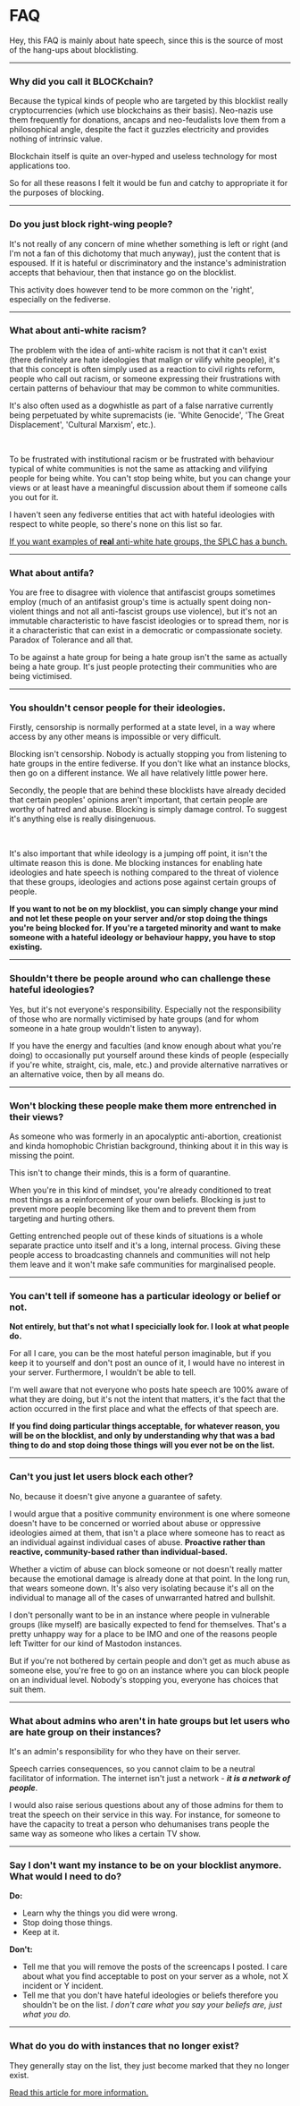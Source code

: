 # FAQ

Hey, this FAQ is mainly about hate speech, since this is the source of most of the hang-ups about blocklisting.


---

### Why did you call it BLOCKchain?

Because the typical kinds of people who are targeted by this blocklist really cryptocurrencies (which use blockchains as their basis). Neo-nazis use them frequently for donations, ancaps and neo-feudalists love them from a philosophical angle, despite the fact it guzzles electricity and provides nothing of intrinsic value.

Blockchain itself is quite an over-hyped and useless technology for most applications too.

So for all these reasons I felt it would be fun and catchy to appropriate it for the purposes of blocking.

---

### Do you just block right-wing people?

It's not really of any concern of mine whether something is left or right (and I'm not a fan of this dichotomy that much anyway), just the content that is espoused. If it is hateful or discriminatory and the instance's administration accepts that behaviour, then that instance go on the blocklist. 

This activity does however tend to be more common on the 'right', especially on the fediverse.

---

### What about anti-white racism?

The problem with the idea of anti-white racism is not that it can't exist (there definitely are hate ideologies that malign or vilify white people), it's that this concept is often simply used as a reaction to civil rights reform, people who call out racism, or someone expressing their frustrations with certain patterns of behaviour that may be common to white communities.

It's also often used as a dogwhistle as part of a false narrative currently being perpetuated by white supremacists (ie. 'White Genocide', 'The Great Displacement', 'Cultural Marxism', etc.).

<br/>

To be frustrated with institutional racism or be frustrated with behaviour typical of white communities is not the same as attacking and vilifying people for being white. You can't stop being white, but you can change your views or at least have a meaningful discussion about them if someone calls you out for it.

I haven't seen any fediverse entities that act with hateful ideologies with respect to white people, so there's none on this list so far.

[If you want examples of **real** anti-white hate groups, the SPLC has a bunch.](https://www.splcenter.org/fighting-hate/extremist-files/ideology/black-nationalist)


----

### What about antifa?

You are free to disagree with violence that antifascist groups sometimes employ (much of an antifasist group's time is actually spent doing non-violent things and not all anti-fascist groups use violence), but it's not an immutable characteristic to have fascist ideologies or to spread them, nor is it a characteristic that can exist in a democratic or compassionate society. Paradox of Tolerance and all that.

To be against a hate group for being a hate group isn't the same as actually being a hate group. It's just people protecting their communities who are being victimised.

---

### You shouldn't censor people for their ideologies.

Firstly, censorship is normally performed at a state level, in a way where access by any other means is impossible or very difficult. 

Blocking isn't censorship. Nobody is actually stopping you from listening to hate groups in the entire fediverse. If you don't like what an instance blocks, then go on a different instance. We all have relatively little power here.


Secondly, the people that are behind these blocklists have already decided that certain peoples' opinions aren't important, that certain people are worthy of hatred and abuse. Blocking is simply damage control. To suggest it's anything else is really disingenuous.


<br/>

It's also important that while ideology is a jumping off point, it isn't the ultimate reason this is done. Me blocking instances for enabling hate ideologies and hate speech is nothing compared to the threat of violence that these groups, ideologies and actions pose against certain groups of people.

**If you want to not be on my blocklist, you can simply change your mind and not let these people on your server and/or stop doing the things you're being blocked for. If you're a targeted minority and want to make someone with a hateful ideology or behaviour happy, you have to stop existing.**

----

### Shouldn't there be people around who can challenge these hateful ideologies?

Yes, but it's not everyone's responsibility. Especially not the responsibility of those who are normally victimised by hate groups (and for whom someone in a hate group wouldn't listen to anyway).

If you have the energy and faculties (and know enough about what you're doing) to occasionally put yourself around these kinds of people (especially if you're white, straight, cis, male, etc.) and provide alternative narratives or an alternative voice, then by all means do.

----

### Won't blocking these people make them more entrenched in their views?

As someone who was formerly in an apocalyptic anti-abortion, creationist and kinda homophobic Christian background, thinking about it in this way is missing the point.

This isn't to change their minds, this is a form of quarantine.

When you're in this kind of mindset, you're already conditioned to treat most things as a reinforcement of your own beliefs. Blocking is just to prevent more people becoming like them and to prevent them from targeting and hurting others.

Getting entrenched people out of these kinds of situations is a whole separate practice unto itself and it's a long, internal process. Giving these people access to broadcasting channels and communities will not help them leave and it won't make safe communities for marginalised people.

----

### You can't tell if someone has a particular ideology or belief or not.

**Not entirely, but that's not what I specicially look for. I look at what people do.**

For all I care, you can be the most hateful person imaginable, but if you keep it to yourself and don't post an ounce of it, I would have no interest in your server. Furthermore, I wouldn't be able to tell.

I'm well aware that not everyone who posts hate speech are 100% aware of what they are doing, but it's not the intent that matters, it's the fact that the action occurred in the first place and what the effects of that speech are.

**If you find doing particular things acceptable, for whatever reason, you will be on the blocklist, and only by understanding why that was a bad thing to do and stop doing those things will you ever not be on the list.**

----

### Can't you just let users block each other? 

No, because it doesn't give anyone a guarantee of safety.

I would argue that a positive community environment is one where someone doesn't have to be concerned or worried about abuse or oppressive ideologies aimed at them, that isn't a place where someone has to react as an individual against individual cases of abuse. **Proactive rather than reactive, community-based rather than individual-based.**

Whether a victim of abuse can block someone or not doesn't really matter because the emotional damage is already done at that point. In the long run, that wears someone down. It's also very isolating because it's all on the individual to manage all of the cases of unwarranted hatred and bullshit.

I don't personally want to be in an instance where people in vulnerable groups (like myself) are basically expected to fend for themselves. That's a pretty unhappy way for a place to be IMO and one of the reasons people left Twitter for our kind of Mastodon instances.

But if you're not bothered by certain people and don't get as much abuse as someone else, you're free to go on an instance where you can block people on an individual level. Nobody's stopping you, everyone has choices that suit them.


----

### What about admins who aren't in hate groups but let users who are hate group on their instances?

It's an admin's responsibility for who they have on their server.

Speech carries consequences, so you cannot claim to be a neutral facilitator of information. The internet isn't just a network - ***it is a network of people***.

I would also raise serious questions about any of those admins for them to treat the speech on their service in this way. For instance, for someone to have the capacity to treat a person who dehumanises trans people the same way as someone who likes a certain TV show.


----


### Say I don't want my instance to be on your blocklist anymore. What would I need to do?

**Do:**

- Learn why the things you did were wrong.
- Stop doing those things.
- Keep at it.


**Don't:**

- Tell me that you will remove the posts of the screencaps I posted. I care about what you find acceptable to post on your server as a whole, not X incident or Y incident.
- Tell me that you don't have hateful ideologies or beliefs therefore you shouldn't be on the list. *I don't care what you say your beliefs are, just what you do.*

---

### What do you do with instances that no longer exist?

They generally stay on the list, they just become marked that they no longer exist.

[Read this article for more information.](deleted_instances.md)
